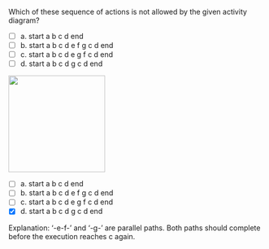 <panel header=":lock::key: Which of these sequence of actions is not allowed by the given activity diagram?">
<question>

Which of these sequence of actions is not allowed by the given activity diagram?

- [ ] a. start a b c d end
- [ ] b. start a b c d e f g c d end
- [ ] c. start a b c d e  g f c d end
- [ ] d. start a b c d g c d end

<img src="{{baseUrl}}/uml/activityDiagrams/basicNotations/combined/images/sequence.png" height="190" />
<p/>

<div slot="answer">

- [ ] a. start a b c d end
- [ ] b. start a b c d e f g c d end
- [ ] c. start a b c d e  g f c d end
- [x] d. start a b c d g c d end

Explanation: ‘-e-f-’ and ‘-g-’ are parallel paths. Both paths should complete before the execution reaches c again.

</div>
</question>
</panel>
